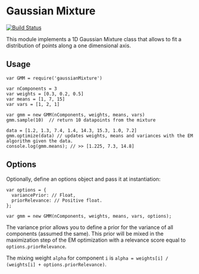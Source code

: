 # Gaussian Mixture
[![Build Status](https://travis-ci.org/benjamintd/gaussian-mixture.svg?branch=master)](https://travis-ci.org/benjamintd/gaussian-mixture)

This module implements a 1D Gaussian Mixture class that allows to fit a distribution of points along a one dimensional axis.

## Usage

```
var GMM = require('gaussianMixture')

var nComponents = 3
var weights = [0.3, 0.2, 0.5]
var means = [1, 7, 15]
var vars = [1, 2, 1]

var gmm = new GMM(nComponents, weights, means, vars)
gmm.sample(10)  // return 10 datapoints from the mixture

data = [1.2, 1.3, 7.4, 1.4, 14.3, 15.3, 1.0, 7.2]
gmm.optimize(data) // updates weights, means and variances with the EM algorithm given the data.
console.log(gmm.means); // >> [1.225, 7.3, 14.8]
```

## Options

Optionally, define an options object and pass it at instantiation:

```
var options = {
  variancePrior: // Float,
  priorRelevance: // Positive float.
};

var gmm = new GMM(nComponents, weights, means, vars, options);
```

The variance prior allows you to define a prior for the variance of all components (assumed the same). This prior will be mixed in the maximization step of the EM optimization with a relevance score equal to `options.priorRelevance`.

The mixing weight `alpha` for component `i` is `alpha = weights[i] / (weights[i] + options.priorRelevance)`.
